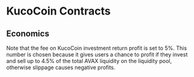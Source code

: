 # KucoCoin Contracts

## Economics

Note that the fee on KucoCoin investment return profit is set to 5%.
This number is chosen because it gives users a chance to profit
if they invest and sell up to 4.5% of the total AVAX liquidity on the liquidity pool,
otherwise slippage causes negative profits.